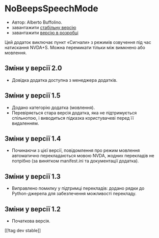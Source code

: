 # NoBeepsSpeechMode #
*	 Автор: Alberto Buffolino.
*	 завантажити [стабільну версію][1]
*	 завантажити [версію в розробці][2]

Цей додаток виключає пункт «Сигнали» з режимів озвучення під час натискання
NVDA+S. Можна перемикати тільки між вимкнено або мовлення.

## Зміни у версії 2.0 ##
*	 Довідка додатка доступна з менеджера додатків.

## Зміни у версії 1.5 ##
*	 Додано категорію додатка (мовлення).
*	 Перевіряється стара версія додатка, яка не підтримується
   спільнотою, і виводиться підказка користувачеві перед її видаленням.

## Зміни у версії 1.4 ##
*	 Починаючи з цієї версії, повідомлення про режим мовлення автоматично
   перекладаються мовою NVDA, жодних перекладів не потрібно
   (за винятком manifest.ini та документації додатка).

## Зміни у версії 1.3 ##
*	 Виправлено помилку у підтримці перекладів: додано рядки до
   Python-джерела для забезпечення можливості перекладу.

## Зміни у версії 1.2 ##
*	 Початкова версія.

[[!tag dev stable]]

[1]: https://addons.nvda-project.org/files/get.php?file=nb

[2]: https://addons.nvda-project.org/files/get.php?file=nb-dev

